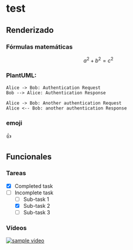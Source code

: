 # test
## Renderizado
### Fórmulas matemáticas
```math
a^2+b^2=c^2
```

### PlantUML:
```plantuml
Alice -> Bob: Authentication Request
Bob --> Alice: Authentication Response

Alice -> Bob: Another authentication Request
Alice <-- Bob: another authentication Response
```

### emoji
:thumbsup:

## Funcionales

### Tareas

- [x] Completed task
- [ ] Incomplete task
    - [ ] Sub-task 1
    - [x] Sub-task 2
    - [ ] Sub-task 3

### Vídeos
[![sample video](https://i.ytimg.com/vi/XrKh_4GX61w/hqdefault.jpg?sqp=-oaymwEWCNIBEHZIWvKriqkDCQgBFQAAiEIYAQ==&rs=AOn4CLBoQUcsRYoYlOokeLrKTnuXEyMZcA)](https://www.youtube.com/watch?v=XrKh_4GX61w)